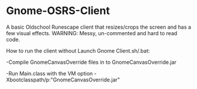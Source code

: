 Gnome-OSRS-Client
=================

A basic Oldschool Runescape client that resizes/crops the screen and has a few visual effects. 
WARNING: Messy, un-commented and hard to read code.



How to run the client without Launch Gnome Client.sh/.bat:

-Compile GnomeCanvasOverride files in to GnomeCanvasOverride.jar

-Run Main.class with the VM option -Xbootclasspath/p:"GnomeCanvasOverride.jar"
